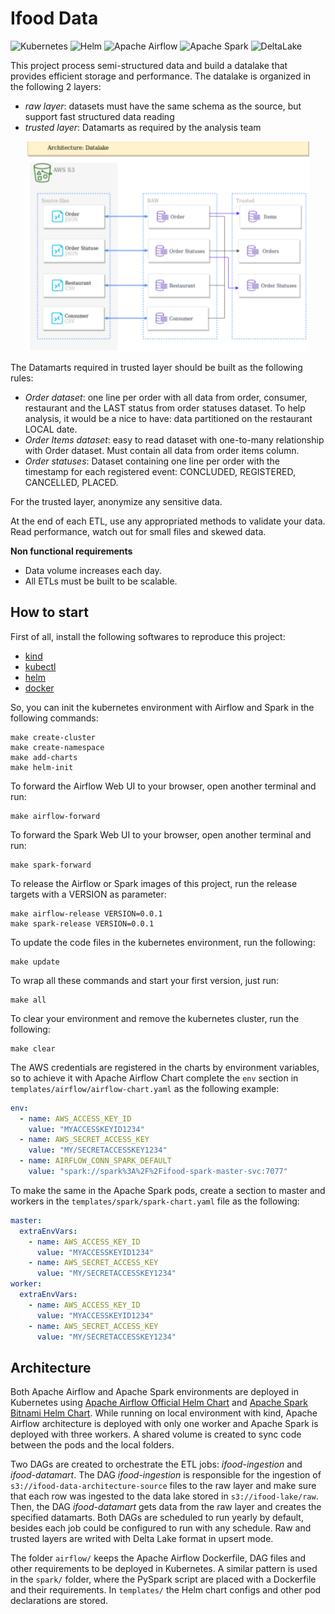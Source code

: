 # Ifood Data

<p>
<img alt="Kubernetes" src="https://img.shields.io/badge/Kubernetes-%23326ce5.svg?&style=for-the-badge&logo=kubernetes&logoColor=white"/>
<img alt="Helm" src="https://img.shields.io/badge/Helm-%230F1689.svg?&style=for-the-badge&logo=helm&logoColor=white"/>
<img alt="Apache Airflow" src="https://img.shields.io/badge/apacheairflow-%23017cee.svg?&style=for-the-badge&logo=apache-airflow&logoColor=white"/>
<img alt="Apache Spark" src="https://img.shields.io/badge/apachespark-%23E25A1C.svg?&style=for-the-badge&logo=apachespark&logoColor=white"/>
<img alt="DeltaLake" src="https://img.shields.io/badge/delta-%23003366.svg?&style=for-the-badge&logo=delta&logoColor=white"/>
</p>

This project process semi-structured data and build a datalake that provides efficient storage and performance. The datalake is organized in the following 2 layers:
- *raw layer*: datasets must have the same schema as the source, but support fast structured data reading
- *trusted layer*: Datamarts as required by the analysis team


<p align="center">
<img alt="Data architecture" src="/docs/datalake.png"/>
</p>

The Datamarts required in trusted layer should be built as the following rules:
- *Order dataset*: one line per order with all data from order, consumer, restaurant and the LAST status from order statuses dataset. To help analysis, it would be a nice to have: data partitioned on the restaurant LOCAL date.
- *Order Items dataset*: easy to read dataset with one-to-many relationship with Order dataset. Must contain all data from order items column.
- *Order statuses*: Dataset containing one line per order with the timestamp for each
registered event: CONCLUDED, REGISTERED, CANCELLED, PLACED.

For the trusted layer, anonymize any sensitive data.

At the end of each ETL, use any appropriated methods to validate your data. Read
performance, watch out for small files and skewed data.

**Non functional requirements**

- Data volume increases each day.
- All ETLs must be built to be scalable.

## How to start

First of all, install the following softwares to reproduce this project:
- [kind](https://kind.sigs.k8s.io/)
- [kubectl](https://kubernetes.io/docs/tasks/tools/)
- [helm](https://helm.sh/)
- [docker](https://www.docker.com/)

So, you can init the kubernetes environment with Airflow and Spark in the following commands:

```shell
make create-cluster
make create-namespace
make add-charts
make helm-init
```

To forward the Airflow Web UI to your browser, open another terminal and run:

```shell
make airflow-forward
```

To forward the Spark Web UI to your browser, open another terminal and run:

```shell
make spark-forward
```

To release the Airflow or Spark images of this project, run the release targets with a VERSION as parameter:

```shell
make airflow-release VERSION=0.0.1
make spark-release VERSION=0.0.1
```

To update the code files in the kubernetes environment, run the following:

```shell
make update
```

To wrap all these commands and start your first version, just run:

```shell
make all
```        

To clear your environment and remove the kubernetes cluster, run the following:

```shell
make clear
```

The AWS credentials are registered in the charts by environment variables, so to achieve it with Apache Airflow Chart complete the `env` section in `templates/airflow/airflow-chart.yaml` as the following example:

```yaml
env:
  - name: AWS_ACCESS_KEY_ID
    value: "MYACCESSKEYID1234"
  - name: AWS_SECRET_ACCESS_KEY
    value: "MY/SECRETACCESSKEY1234"
  - name: AIRFLOW_CONN_SPARK_DEFAULT
    value: "spark://spark%3A%2F%2Fifood-spark-master-svc:7077"
```

To make the same in the Apache Spark pods, create a section to master and workers in the `templates/spark/spark-chart.yaml` file as the following:

```yaml
master:
  extraEnvVars:
    - name: AWS_ACCESS_KEY_ID
      value: "MYACCESSKEYID1234"
    - name: AWS_SECRET_ACCESS_KEY
      value: "MY/SECRETACCESSKEY1234"
worker:
  extraEnvVars:
    - name: AWS_ACCESS_KEY_ID
      value: "MYACCESSKEYID1234"
    - name: AWS_SECRET_ACCESS_KEY
      value: "MY/SECRETACCESSKEY1234"
```

## Architecture

Both Apache Airflow and Apache Spark environments are deployed in Kubernetes using [Apache Airflow Official Helm Chart](https://airflow.apache.org/docs/helm-chart/stable/index.html) and [Apache Spark Bitnami Helm Chart](https://bitnami.com/stack/spark/helm). While running on local environment with kind, Apache Airflow architecture is deployed with only one worker and Apache Spark is deployed with three workers. A shared volume is created to sync code between the pods and the local folders.

Two DAGs are created to orchestrate the ETL jobs: *ifood-ingestion* and *ifood-datamart*. The DAG *ifood-ingestion* is responsible for the ingestion of `s3://ifood-data-architecture-source` files to the raw layer and make sure that each row was ingested to the data lake stored in `s3://ifood-lake/raw`. Then, the DAG *ifood-datamart* gets data from the raw layer and creates the specified datamarts. Both DAGs are scheduled to run yearly by default, besides each job could be configured to run with any schedule. Raw and trusted layers are writed with Delta Lake format in upsert mode.

The folder `airflow/` keeps the Apache Airflow Dockerfile, DAG files and other requirements to be deployed in Kubernetes. A similar pattern is used in the `spark/` folder, where the PySpark script are placed with a Dockerfile and their requirements. In `templates/` the Helm chart configs and other pod declarations are stored.
